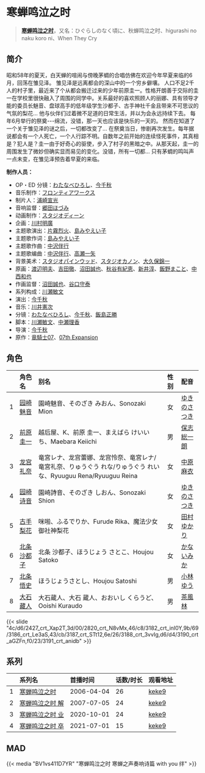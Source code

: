 # 寒蝉鸣泣之时


> <u>**[寒蝉鸣泣之时](https://bgm.tv/subject/289)**</u>，又名：ひぐらしのなく頃に、秋蝉鸣泣之时、higurashi no naku koro ni、When They Cry

## 简介

昭和58年的夏天，白天蝉的喧闹与傍晚茅蜩的合唱仿佛在欢迎今年早夏来临的6月，回荡在雏见泽。
雏见泽是远离都会的深山中的一个穷乡僻壤。
人口不足2千人的村子里，最近来了个从都会搬迁过来的少年前原圭一。性格开朗善于交际的圭一在学校里很快融入了周围的同学中。关系最好的喜欢照顾人的丽娜、具有领导才能的委员长魅音、盘球高手的低年级学生沙都子、古手神社千金且带来不可思议的气氛的梨花…
他与伙伴们过着微不足道的日常生活，并以为会永远持续下去。
每年6月举行的祭奠---绵流，没错，那一天也应该是快乐的一天的。
然而在知道了一个关于雏见泽的谜之后，一切都改变了…
在祭奠当日，惨剧再次发生。每年据说都会有一个人死亡，一个人行踪不明。自数年之前开始的连续怪死事件，其真相是？犯人是？圭一由于好奇心的驱使，步入了村子的黑暗之中。从那天起，圭一的周围发生了微妙但确实显而易见的变化。没错，所有一切都…
只有茅蜩的鸣叫声一点未变，在雏见泽预告着早夏的来临。

**制作人员：**
- OP・ED 分镜：[わたなべひろし](https://bgm.tv/person/329)、[今千秋](https://bgm.tv/person/2964)
- 音乐制作：[フロンティアワークス](https://bgm.tv/person/1495)
- 制片人：[浦崎宣光](https://bgm.tv/person/13569)
- 音响监督：[郷田ほづみ](https://bgm.tv/person/1555)
- 动画制作：[スタジオディーン](https://bgm.tv/person/181)
- 企画：[川村明廣](https://bgm.tv/person/238)
- 主题歌演出：[片霧烈火](https://bgm.tv/person/5893)、[島みやえい子](https://bgm.tv/person/6463)
- 主题歌作词：[島みやえい子](https://bgm.tv/person/6463)
- 主题歌作曲：[中沢伴行](https://bgm.tv/person/6403)
- 主题歌编曲：[中沢伴行](https://bgm.tv/person/6403)、[高瀬一矢](https://bgm.tv/person/6402)
- 背景美术：[スタジオパインウッド](https://bgm.tv/person/36664)、[スタジオカノン](https://bgm.tv/person/36854)、[大久保錦一](https://bgm.tv/person/39110)
- 原画：[渡辺明夫](https://bgm.tv/person/6009)、[吉田徹](https://bgm.tv/person/418)、[沼田誠也](https://bgm.tv/person/3447)、[秋谷有紀恵](https://bgm.tv/person/14377)、[新井淳](https://bgm.tv/person/12576)、[飯野まこと](https://bgm.tv/person/18772)、[中西和也](https://bgm.tv/person/32387)
- 作画监督：[沼田誠也](https://bgm.tv/person/3447)、[谷口守泰](https://bgm.tv/person/1560)
- 系列构成：[川瀬敏文](https://bgm.tv/person/267)
- 演出：[今千秋](https://bgm.tv/person/2964)
- 音乐：[川井憲次](https://bgm.tv/person/67)
- 分镜：[わたなべひろし](https://bgm.tv/person/329)、[今千秋](https://bgm.tv/person/2964)、[飯島正勝](https://bgm.tv/person/2233)
- 脚本：[川瀬敏文](https://bgm.tv/person/267)、[中瀬理香](https://bgm.tv/person/2728)
- 导演：[今千秋](https://bgm.tv/person/2964)
- 原作：[竜騎士07](https://bgm.tv/person/2962)、[07th Expansion](https://bgm.tv/person/2963)

## 角色

|     |   角色名   |   别名  | 性别 |  配音  |
|:--- |:------  |:----      |:---  |:--   |
| 1 | [园崎魅音](https://bgm.tv/character/2427) | 園崎魅音、そのざき みおん、Sonozaki Mion | 女 | [ゆきのさつき](https://bgm.tv/person/3821) |
| 2 | [前原圭一](https://bgm.tv/character/2820) | 越后屋、K、前原 圭一、まえばら けいいち、Maebara Keiichi | 男 | [保志総一朗](https://bgm.tv/person/3884) |
| 3 | [龙宫礼奈](https://bgm.tv/character/3182) | 竜宮レナ、龙宫蕾娜、龙宫怜奈、竜宮レナ/竜宮礼奈、りゅうぐう れな/りゅうぐう れいな、Ryuuguu Rena/Ryuuguu Reina | 女 | [中原麻衣](https://bgm.tv/person/4145) |
| 4 | [园崎诗音](https://bgm.tv/character/3186) | 園崎詩音、そのざき しおん、Sonozaki Shion | 女 | [ゆきのさつき](https://bgm.tv/person/3821) |
| 5 | [古手梨花](https://bgm.tv/character/3187) | 咪啪、ふるでりか、Furude Rika、魔法少女 御社神梨花 | 女 | [田村ゆかり](https://bgm.tv/person/3965) |
| 6 | [北条沙都子](https://bgm.tv/character/3188) | 北条 沙都子、ほうじょう さとこ、Houjou Satoko | 女 | [かないみか](https://bgm.tv/person/3896) |
| 7 | [北条悟史](https://bgm.tv/character/3190) | ほうじょうさとし、Houjou Satoshi | 男 | [小林ゆう](https://bgm.tv/person/4398) |
| 8 | [大石藏人](https://bgm.tv/character/3191) | 大石蔵人、大石 蔵人、おおいし くらうど、Ooishi Kuraudo | 男 | [茶風林](https://bgm.tv/person/4046) |

{{< slide "4c/d6/2427_crt_Xap2T,3d/00/2820_crt_N8vMx,46/c8/3182_crt_inI0Y,9b/69/3186_crt_Le3aS,43/cb/3187_crt_STt12,6e/26/3188_crt_3vvIg,d6/d4/3190_crt_aGZFn,f0/23/3191_crt_anidb" >}}

## 系列

|     | 系列名      | 首播时间       | 话数/时长 | 观看地址                                                    |
| :-- | :------- | :--------- | :---- | :------------------------------------------------------ |
| 1   |[寒蝉鸣泣之时](https://bgm.tv/subject/289)| 2006-04-04 | 26    | [keke9](https://www.keke9.app/play/28315-4-249067.html) |
| 2   |[寒蝉鸣泣之时 解](https://bgm.tv/subject/288)| 2007-07-05 | 24    | [keke9](https://www.keke9.app/play/28280-4-248470.html) |
| 3   |[寒蝉鸣泣之时 业](https://bgm.tv/subject/297969)| 2020-10-01 | 24    | [keke9](https://www.keke9.app/play/28316-4-249094.html) |
| 4   |[寒蝉鸣泣之时 卒](https://bgm.tv/subject/331033)| 2021-07-01 | 15    | [keke9](https://www.keke9.app/play/28317-4-249118.html) |

<!--

## 配乐

{{< media  >}}

-->


## MAD

{{< media  "BV1vs411D7YR" 
"寒蝉鸣泣之时 寒蝉之声奏响诗篇 with you 绊" >}}

